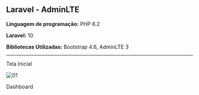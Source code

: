 <h2>Laravel - AdminLTE</h2>

<p><b>Linguagem de programação:</b> PHP 8.2</p>
<p><b>Laravel:</b> 10</p>
<p><b>Bibliotecas Utilizadas:</b> Bootstrap 4.6, AdminLTE 3</p>

<hr/>

Tela Inicial

![01](https://github.com/darlinton2000/laravel_adminlte/assets/46008964/84c1d204-ef4e-4885-9e0a-0bd7413bcaf9)

Dashboard
